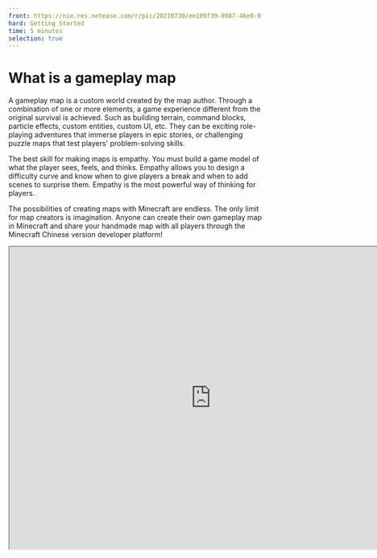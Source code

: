 ```yaml
--- 
front: https://nie.res.netease.com/r/pic/20210730/ee109f39-8987-46e0-9fe7-40ebb23060fa.png 
hard: Getting Started 
time: 5 minutes 
selection: true 
--- 
```

# What is a gameplay map 

A gameplay map is a custom world created by the map author. Through a combination of one or more elements, a game experience different from the original survival is achieved. Such as building terrain, command blocks, particle effects, custom entities, custom UI, etc. They can be exciting role-playing adventures that immerse players in epic stories, or challenging puzzle maps that test players' problem-solving skills. 

The best skill for making maps is empathy. You must build a game model of what the player sees, feels, and thinks. Empathy allows you to design a difficulty curve and know when to give players a break and when to add scenes to surprise them. Empathy is the most powerful way of thinking for players. 

The possibilities of creating maps with Minecraft are endless. The only limit for map creators is imagination. Anyone can create their own gameplay map in Minecraft and share your handmade map with all players through the Minecraft Chinese version developer platform! 

<iframe src="https://cc.163.com/act/m/daily/iframeplayer/?id=6152b7bbb8a81f8fa07dc88f" height="600" width="800" allow="fullscreen" />